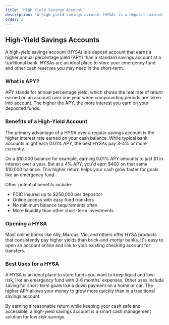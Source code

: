 ```yaml
---
title: 'High Yield Savings Account'
description: 'A high-yield savings account (HYSA) is a deposit account that earns a higher annual percentage yield (APY) than a standard savings account at a traditional bank.'
order: 3
---
```


## High-Yield Savings Accounts

A high-yield savings account (HYSA) is a deposit account that earns a higher annual percentage yield (APY) than a standard savings account at a traditional bank. HYSAs are an ideal place to store your emergency fund and other cash reserves you may need in the short-term.

### What is APY?

APY stands for annual percentage yield, which shows the real rate of return earned on an account over one year when compounding periods are taken into account. The higher the APY, the more interest you earn on your deposited funds.

### Benefits of a High-Yield Account

The primary advantage of a HYSA over a regular savings account is the higher interest rate earned on your cash balance. While typical bank accounts might earn 0.01% APY, the best HYSAs pay 3-4% or more currently.

On a $10,000 balance for example, earning 0.01% APY amounts to just $1 in interest over a year. But at a 4% APY, you'd earn $400 on that same $10,000 balance. This higher return helps your cash grow faster for goals like an emergency fund.

Other potential benefits include:

- FDIC insured up to $250,000 per depositor
- Online access with easy fund transfers
- No minimum balance requirements often
- More liquidity than other short-term investments

### Opening a HYSA

Most online banks like Ally, Marcus, Vio, and others offer HYSA products that consistently pay higher yields than brick-and-mortar banks. It's easy to open an account online and link to your existing checking account for transfers.

### Best Uses for a HYSA

A HYSA is an ideal place to store funds you want to keep liquid and low-risk, like an emergency fund with 3-6 months' expenses. Other uses include saving for short-term goals like a down payment on a home or car. The higher APY allows your money to grow more quickly than in a traditional savings account.

By earning a reasonable return while keeping your cash safe and accessible, a high-yield savings account is a smart cash management solution for low-risk savings.
